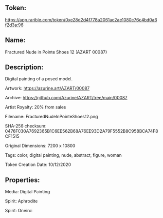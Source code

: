 ## Token:

https://app.rarible.com/token/0xe28d2d4f778a2061ac2ae1080c76c4bd0a6f2d3a:96

## Name:

Fractured Nude in Pointe Shoes 12 (AZART 00087)

## Description: 

Digital painting of a posed model.

Artwork: https://azurine.art/AZART/00087

Archive: https://github.com/Azurine/AZART/tree/main/00087

Artist Royalty: 20% from sales

Filename: FracturedNudeInPointeShoes12.png

SHA-256 checksum: 0476F030A7692365B1C6EE562B68A76EE93D2A79F5552B8C958BCA74F8CF1515

Original Dimensions: 7200 x 10800

Tags: color, digital painting, nude, abstract, figure, woman 

Token Creation Date: 10/12/2020

## Properties:

Media: Digital Painting

Spirit: Aphrodite

Spirit: Oneiroi